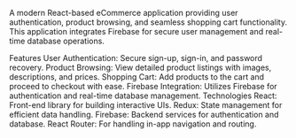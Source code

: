 A modern React-based eCommerce application providing user authentication, product browsing, and seamless shopping cart functionality. This application integrates Firebase for secure user management and real-time database operations.

Features
User Authentication: Secure sign-up, sign-in, and password recovery.
Product Browsing: View detailed product listings with images, descriptions, and prices.
Shopping Cart: Add products to the cart and proceed to checkout with ease.
Firebase Integration: Utilizes Firebase for authentication and real-time database management.
Technologies
React: Front-end library for building interactive UIs.
Redux: State management for efficient data handling.
Firebase: Backend services for authentication and database.
React Router: For handling in-app navigation and routing.